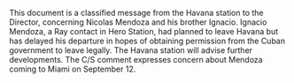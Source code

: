 This document is a classified message from the Havana station to the Director, concerning Nicolas Mendoza and his brother Ignacio. Ignacio Mendoza, a Ray contact in Hero Station, had planned to leave Havana but has delayed his departure in hopes of obtaining permission from the Cuban government to leave legally. The Havana station will advise further developments. The C/S comment expresses concern about Mendoza coming to Miami on September 12.
